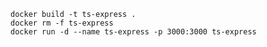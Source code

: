 `docker build -t ts-express .`  
`docker rm -f ts-express`  
`docker run -d --name ts-express -p 3000:3000 ts-express`
